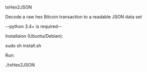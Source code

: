 txHex2JSON

Decode a raw hex Bitcoin transaction to a readable JSON data set

--python 3.4+ is required--

Installaion (Ubuntu/Debian):

sudo sh install.sh

Run:

./txHex2JSON

